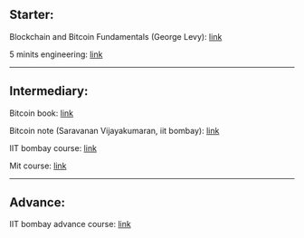 ## Starter:

Blockchain and Bitcoin Fundamentals (George Levy): <a href="https://www.udemy.com/course/blockchain-and-bitcoin-fundamentals/">link</a> <br>

5 minits engineering: <a href="https://www.youtube.com/playlist?list=PLYwpaL_SFmcDFRupamGc-9zc-vQqvkQnn">link</a> <br>

---

## Intermediary:

Bitcoin book: <a href="https://github.com/bitcoinbook/bitcoinbook">link</a> <br>

Bitcoin note (Saravanan Vijayakumaran, iit bombay): <a href="https://www.ee.iitb.ac.in/~sarva/bitcoin/bitcoin-notes-v0.1.pdf">link</a> <br>

IIT bombay course: <a href="https://www.youtube.com/playlist?list=PLfmqK5mMBWj9dEmo91RBJd3xHx4TQi8bA">link</a>

Mit course: <a href="https://www.youtube.com/playlist?list=PLUl4u3cNGP63UUkfL0onkxF6MYgVa04Fn">link</a>

---

## Advance:

IIT bombay advance course: <a href="https://www.youtube.com/playlist?list=PLfmqK5mMBWj8HlQNOiKTe2Dx5XL6iRGQG">link</a>
